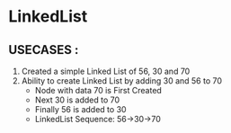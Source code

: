 # LinkedList

## USECASES :
1. Created a simple Linked List of 56, 30 and 70
2. Ability to create Linked List by adding 30 and 56 to 70
   - Node with data 70 is First Created
   - Next 30 is added to 70
   - Finally 56 is added to 30
   - LinkedList Sequence: 56->30->70
